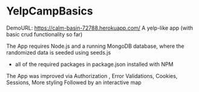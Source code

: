 # YelpCampBasics
DemoURL: https://calm-basin-72788.herokuapp.com/
A yelp-like app (with basic crud functionality so far) 

The App requires Node.js and a running MongoDB database, where the randomized data is seeded using seeds.js
+ all of the required packages in package.json installed with NPM

The App was improved via 
Authorization , 
Error Validations, 
Cookies, 
Sessions, 
More styling 
Followed by an interactive map
